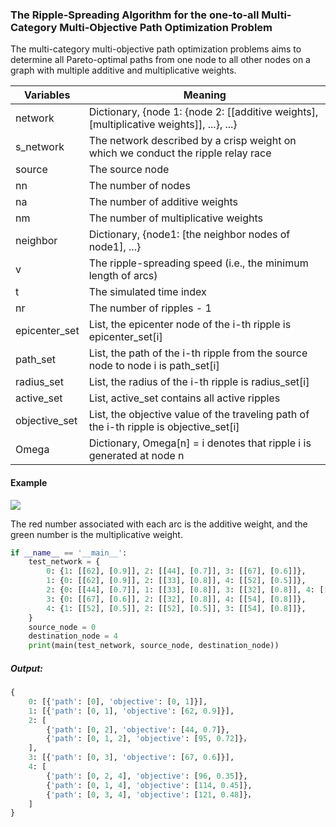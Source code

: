### The Ripple-Spreading Algorithm for the one-to-all Multi-Category Multi-Objective Path Optimization Problem

The multi-category multi-objective path optimization problems aims to determine all Pareto-optimal paths from one node to all other nodes on a graph with multiple additive and multiplicative weights.

| Variables     | Meaning                                                      |
| ------------- | ------------------------------------------------------------ |
| network       | Dictionary, {node 1: {node 2: [[additive weights], [multiplicative weights]], ...}, ...} |
| s_network     | The network described by a crisp weight on which we conduct the ripple relay race |
| source        | The source node                                              |
| nn            | The number of nodes                                          |
| na            | The number of additive weights                               |
| nm            | The number of multiplicative weights                         |
| neighbor      | Dictionary, {node1: [the neighbor nodes of node1], ...}      |
| v             | The ripple-spreading speed (i.e., the minimum length of arcs) |
| t             | The simulated time index                                     |
| nr            | The number of ripples - 1                                    |
| epicenter_set | List, the epicenter node of the i-th ripple is epicenter_set[i] |
| path_set      | List, the path of the i-th ripple from the source node to node i is path_set[i] |
| radius_set    | List, the radius of the i-th ripple is radius_set[i]         |
| active_set    | List, active_set contains all active ripples                 |
| objective_set | List, the objective value of the traveling path of the i-th ripple is objective_set[i] |
| Omega         | Dictionary, Omega[n] = i denotes that ripple i is generated at node n |

#### Example

![](https://github.com/Xavier-MaYiMing/The-ripple-spreading-algorithm-for-the-one-to-all-multi-category-mu/blob/main/MCMOPOP.png)

The red number associated with each arc is the additive weight, and the green number is the multiplicative weight.

```python
if __name__ == '__main__':
    test_network = {
        0: {1: [[62], [0.9]], 2: [[44], [0.7]], 3: [[67], [0.6]]},
        1: {0: [[62], [0.9]], 2: [[33], [0.8]], 4: [[52], [0.5]]},
        2: {0: [[44], [0.7]], 1: [[33], [0.8]], 3: [[32], [0.8]], 4: [[52], [0.5]]},
        3: {0: [[67], [0.6]], 2: [[32], [0.8]], 4: [[54], [0.8]]},
        4: {1: [[52], [0.5]], 2: [[52], [0.5]], 3: [[54], [0.8]]},
    }
    source_node = 0
    destination_node = 4
    print(main(test_network, source_node, destination_node))
```

##### Output:

```python
{
    0: [{'path': [0], 'objective': [0, 1]}], 
    1: [{'path': [0, 1], 'objective': [62, 0.9]}], 
    2: [
        {'path': [0, 2], 'objective': [44, 0.7]}, 
        {'path': [0, 1, 2], 'objective': [95, 0.72]}，
    ], 
    3: [{'path': [0, 3], 'objective': [67, 0.6]}], 
    4: [
        {'path': [0, 2, 4], 'objective': [96, 0.35]}, 
        {'path': [0, 1, 4], 'objective': [114, 0.45]}, 
        {'path': [0, 3, 4], 'objective': [121, 0.48]}，
    ]
}

```

